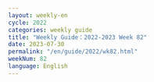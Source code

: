 ```yaml
---
layout: weekly-en
cycle: 2022
categories: weekly guide
title: "Weekly Guide：2022-2023 Week 82"
date: 2023-07-30
permalink: "/en/guide/2022/wk82.html"
weekNum: 82
language: English
---
```

